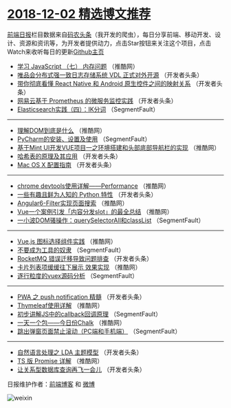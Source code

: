 # [2018-12-02 精选博文推荐](https://toutiao.qdkfweb.cn/date/2018/12/02)

[前端日报](https://qdkfweb.cn/c/news)栏目数据来自[码农头条](https://toutiao.qdkfweb.cn/)（我开发的爬虫），每日分享前端、移动开发、设计、资源和资讯等，为开发者提供动力，点击Star按钮来关注这个项目，点击Watch来收听每日的更新[Github主页](https://github.com/kujian/frontendDaily)
* [学习 JavaScript （七） 内存问题](https://toutiao.qdkfweb.cn/93423.html) （推酷网）
* [唯品会分布式强一致日志存储系统 VDL 正式对外开源](https://toutiao.qdkfweb.cn/93405.html) （开发者头条）
* [带你彻底看懂 React Native 和 Android 原生控件之间的映射关系](https://toutiao.qdkfweb.cn/93406.html) （开发者头条）
* [网易云基于 Prometheus 的微服务监控实践](https://toutiao.qdkfweb.cn/93410.html) （开发者头条）
* [Elasticsearch实践（四）：IK分词](https://toutiao.qdkfweb.cn/93400.html) （SegmentFault）

***
* [理解DOM到底是什么](https://toutiao.qdkfweb.cn/93432.html) （推酷网）
* [PyCharm的安装、设置及使用](https://toutiao.qdkfweb.cn/93401.html) （SegmentFault）
* [基于Mint UI开发VUE项目一之环境搭建和头部底部导航栏的实现](https://toutiao.qdkfweb.cn/93422.html) （推酷网）
* [哈希表的原理及其应用](https://toutiao.qdkfweb.cn/93402.html) （开发者头条）
* [Mac OS X 配置指南](https://toutiao.qdkfweb.cn/93403.html) （开发者头条）

***
* [chrome devtools使用详解——Performance](https://toutiao.qdkfweb.cn/93424.html) （推酷网）
* [一些有趣且鲜为人知的 Python 特性](https://toutiao.qdkfweb.cn/93404.html) （开发者头条）
* [Angular6-Filter实现页面搜索](https://toutiao.qdkfweb.cn/93425.html) （推酷网）
* [Vue一个案例引发「内容分发slot」的最全总结](https://toutiao.qdkfweb.cn/93426.html) （推酷网）
* [一小波DOM骚操作：querySelectorAll和classList](https://toutiao.qdkfweb.cn/93395.html) （SegmentFault）

***
* [Vue.js 图标选择组件实践](https://toutiao.qdkfweb.cn/93427.html) （推酷网）
* [不要成为工具的奴隶](https://toutiao.qdkfweb.cn/93396.html) （SegmentFault）
* [RocketMQ 错误迁移导致问题排查](https://toutiao.qdkfweb.cn/93407.html) （开发者头条）
* [卡片列表项缓缓往下展示 效果实现](https://toutiao.qdkfweb.cn/93428.html) （推酷网）
* [逐行粒度的vuex源码分析](https://toutiao.qdkfweb.cn/93397.html) （SegmentFault）

***
* [PWA 之 push notification 精髓](https://toutiao.qdkfweb.cn/93408.html) （开发者头条）
* [Thymeleaf使用详解](https://toutiao.qdkfweb.cn/93429.html) （推酷网）
* [初步讲解JS中的callback回调原理](https://toutiao.qdkfweb.cn/93398.html) （SegmentFault）
* [一天一个包——今日份Chalk](https://toutiao.qdkfweb.cn/93430.html) （推酷网）
* [跳出弹窗页面禁止滚动（PC端和手机端）](https://toutiao.qdkfweb.cn/93399.html) （SegmentFault）

***
* [自然语言处理之 LDA 主题模型](https://toutiao.qdkfweb.cn/93411.html) （开发者头条）
* [TS 版 Promise 详解](https://toutiao.qdkfweb.cn/93431.html) （推酷网）
* [让关系型数据库查询再飞一会儿](https://toutiao.qdkfweb.cn/93412.html) （开发者头条）

日报维护作者：[前端博客](https://qdkfweb.cn/) 和 [微博](https://qdkfweb.cn/go/weibo)

![weixin](https://user-images.githubusercontent.com/3055447/38468989-651132ac-3b80-11e8-8e6b-15122322a9d7.png)